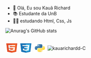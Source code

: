 - 👋 Olá, Eu sou Kauã Richard
- 📚 Estudante da UnB 
- 👨‍💻 estudando Html, Css, Js


![Anurag's GitHub stats](https://github-readme-stats.vercel.app/api?username=kauarichardd&show_icons=true&theme=radical)

  
<div style="display: inline_block"><br>
  <img align="center" alt="kauarichardd-HTML" height="30" width="40" src="https://raw.githubusercontent.com/devicons/devicon/master/icons/html5/html5-original.svg">
        <img align="center" alt="kauarichardd-CSS" height="30" width="40" src="https://raw.githubusercontent.com/devicons/devicon/master/icons/css3/css3-original.svg">
        <img align="center" alt="kauarichardd-Python" height="30" width="40" src="https://raw.githubusercontent.com/devicons/devicon/master/icons/python/python-original.svg">
        <img align="center" alt="kauarichardd-C" height="30" width="40" src="https://cdn.jsdelivr.net/gh/devicons/devicon/icons/c/c-original.svg" />
</div>
      
<div>
      
</div>

